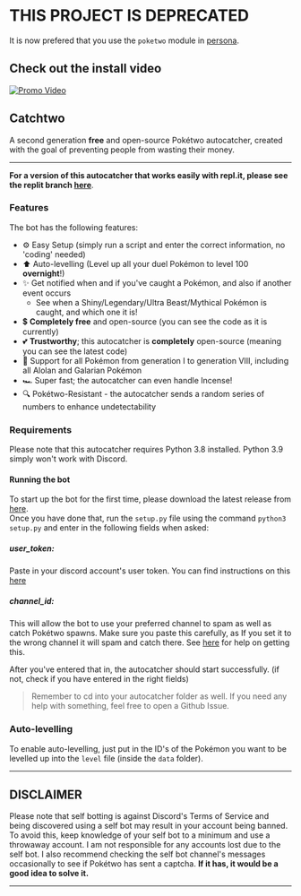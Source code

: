 # THIS PROJECT IS DEPRECATED

It is now prefered that you use the `poketwo` module in [persona](https://github.com/rodofdiscord/persona). 

## **Check out the install video**
[![Promo Video](https://img.youtube.com/vi/LP7jMe4SGfY/0.jpg)](https://www.youtube.com/watch?v=LP7jMe4SGfY)

## Catchtwo
A second generation **free** and open-source Pokétwo autocatcher, created with the goal of preventing people from wasting their money.

---

**For a version of this autocatcher that works easily with repl.it, please see the replit branch [here](https://github.com/devraza/catchtwo/tree/replit)**.

### Features
The bot has the following features:
- ⚙️ Easy Setup (simply run a script and enter the correct information, no 'coding' needed)
- ⬆️ Auto-levelling (Level up all your duel Pokémon to level 100 **overnight**!)
- ✨ Get notified when and if you've caught a Pokémon, and also if another event occurs
    - See when a Shiny/Legendary/Ultra Beast/Mythical Pokémon is caught, and which one it is!
- 💲 **Completely free** and open-source (you can see the code as it is currently)
- 💕 **Trustworthy**; this autocatcher is **completely** open-source (meaning you can see the latest code)
- 📜 Support for all Pokémon from generation I to generation VIII, including all Alolan and Galarian Pokémon
- 🏎️ Super fast; the autocatcher can even handle Incense!
- 🔍 Pokétwo-Resistant - the autocatcher sends a random series of numbers to enhance undetectability

### Requirements
Please note that this autocatcher requires Python 3.8 installed. Python 3.9 simply won't work with Discord.

#### <b>Running the bot</b>
To start up the bot for the first time, please download the latest release from [here](https://github.com/devraza/catcher-one/releases/). <br>
Once you have done that, run the `setup.py` file using the command `python3 setup.py` and enter in the following fields when asked:

##### <b>user_token</b>:
Paste in your discord account's user token. You can find instructions on this [here](https://www.youtube.com/watch?v=3W9tAEsK7RM)

##### <b>channel_id</b>:
This will allow the bot to use your preferred channel to spam as well as catch Pokétwo spawns. Make sure you paste this carefully, as If you set it to the wrong channel it will spam and catch there. See [here](https://www.youtube.com/watch?v=6dqYctHmazc) for help on getting this.

After you've entered that in, the autocatcher should start successfully. (if not, check if you have entered in the right fields)

> Remember to cd into your autocatcher folder as well. If you need any help with something, feel free to open a Github Issue.

### Auto-levelling
To enable auto-levelling, just put in the ID's of the Pokémon you want to be levelled up into the `level` file (inside the `data` folder).

---

## **DISCLAIMER**

Please note that self botting is against Discord's Terms of Service and being discovered using a self bot may result in your account being banned. To avoid this, keep knowledge of your self bot to a minimum and use a throwaway account. I am not responsible for any accounts lost due to the self bot. I also recommend checking the self bot channel's messages occasionally to see if Pokétwo has sent a captcha. **If it has, it would be a good idea to solve it.**

---
